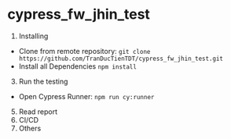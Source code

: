 # cypress_fw_jhin_test
1. Installing
- Clone from remote repository: `git clone https://github.com/TranDucTienTDT/cypress_fw_jhin_test.git`
- Install all Dependencies `npm install`
3. Run the testing
- Open Cypress Runner: `npm run cy:runner`
5. Read report
6. CI/CD
7. Others
